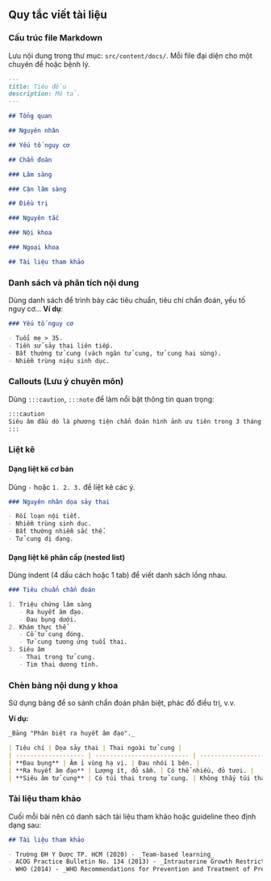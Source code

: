 ## Quy tắc viết tài liệu

### Cấu trúc file Markdown

Lưu nội dung trong thư mục: `src/content/docs/`. Mỗi file đại diện cho một chuyên đề hoặc bệnh lý.

```md
---
title: Tiêu đều
description: Mô tả.
---

## Tổng quan

## Nguyên nhân

## Yếu tố nguy cơ

## Chẩn đoán

### Lâm sàng

### Cận lâm sàng

## Điều trị

### Nguyên tắc

### Nội khoa

### Ngoại khoa

## Tài liệu tham khảo
```

### Danh sách và phân tích nội dung

Dùng danh sách để trình bày các tiêu chuẩn, tiêu chí chẩn đoán, yếu tố nguy cơ... **Ví dụ**:

```md
### Yếu tố nguy cơ

- Tuổi mẹ > 35.
- Tiền sử sảy thai liên tiếp.
- Bất thường tử cung (vách ngăn tử cung, tử cung hai sừng).
- Nhiễm trùng niệu sinh dục.
```

### Callouts (Lưu ý chuyên môn)

Dùng `:::caution`, `:::note` để làm nổi bật thông tin quan trọng:

```md
:::caution
Siêu âm đầu dò là phương tiện chẩn đoán hình ảnh ưu tiên trong 3 tháng đầu thai kỳ.
:::
```

### Liệt kê

#### Dạng liệt kê cơ bản

Dùng `-` hoặc `1. 2. 3.` để liệt kê các ý.

```md
### Nguyên nhân dọa sảy thai

- Rối loạn nội tiết.
- Nhiễm trùng sinh dục.
- Bất thường nhiễm sắc thể.
- Tử cung dị dạng.
```

#### Dạng liệt kê phân cấp (nested list)

Dùng indent (4 dấu cách hoặc 1 tab) để viết danh sách lồng nhau.

```md
### Tiêu chuẩn chẩn đoán

1. Triệu chứng lâm sàng
   - Ra huyết âm đạo.
   - Đau bụng dưới.
2. Khám thực thể
   - Cổ tử cung đóng.
   - Tử cung tương ứng tuổi thai.
3. Siêu âm
   - Thai trong tử cung.
   - Tim thai dương tính.
```

### Chèn bảng nội dung y khoa

Sử dụng bảng để so sánh chẩn đoán phân biệt, phác đồ điều trị, v.v.

**Ví dụ:**

```md
_Bảng "Phân biệt ra huyết âm đạo"._

| Tiêu chí | Dọa sảy thai | Thai ngoài tử cung |
| ------------------- | -------------------------- | ---------------------- |
| **Đau bụng** | Âm ỉ vùng hạ vị. | Đau nhói 1 bên. |
| **Ra huyết âm đạo** | Lượng ít, đỏ sẫm. | Có thể nhiều, đỏ tươi. |
| **Siêu âm tử cung** | Có túi thai trong tử cung. | Không thấy túi thai. |
```

### Tài liệu tham khảo

Cuối mỗi bài nên có danh sách tài liệu tham khảo hoặc guideline theo định dạng sau:

```md
## Tài liệu tham khảo

- Trường ĐH Y Dược TP. HCM (2020) - _Team-based learning_
- ACOG Practice Bulletin No. 134 (2013) - _Intrauterine Growth Restriction_
- WHO (2014) - _WHO Recommendations for Prevention and Treatment of Pre-eclampsia and Eclampsia_
```
